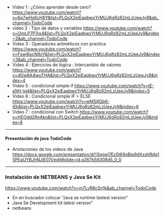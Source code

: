 - Video 1 :  ¿Cómo aprender desde cero? https://www.youtube.com/watch?v=6q7wHs6cH6Y&list=PLQxX2eiEaqbwxYrMUJ6gRz82mLzUeeJy9&ab_channel=TodoCode
- video 2 : Tipo de datos y variables  https://www.youtube.com/watch?v=l2mLP7P3jx4&list=PLQxX2eiEaqbwxYrMUJ6gRz82mLzUeeJy9&index=2&ab_channel=TodoCode
- Video 3 : Operadores aritméticos con practica https://www.youtube.com/watch?v=Fswl6scN9cY&list=PLQxX2eiEaqbwxYrMUJ6gRz82mLzUeeJy9&index=3&ab_channel=TodoCode
- Video 4 :  Ejercicios de lógica : Intercambio de valores https://www.youtube.com/watch?v=dGw8A4wuTHA&list=PLQxX2eiEaqbwxYrMUJ6gRz82mLzUeeJy9&index=4
- Video 5 : condicional simple if https://www.youtube.com/watch?v=tE-a1tH-Iq4&list=PLQxX2eiEaqbwxYrMUJ6gRz82mLzUeeJy9&index=5
- Video 6 : Condicional simple IF + ELSE https://www.youtube.com/watch?v=wMSKQb6-iEk&list=PLQxX2eiEaqbwxYrMUJ6gRz82mLzUeeJy9&index=6
- Video 7 : condicional con Switch https://www.youtube.com/watch?v=HEOdd2RnAko&list=PLQxX2eiEaqbwxYrMUJ6gRz82mLzUeeJy9&index=8




-------
#### Presentación de java TodoCode
- Anotaciones de los videos de Java
https://docs.google.com/presentation/d/13ipjwl7Ez5t69xBip9dXxshRdg15PEaUYBJhNJlE07I/edit#slide=id.g267b56308d5_0_0
------
### Instalación de NETBEANS y Java Se Kit
https://www.youtube.com/watch?v=m7LvR8cSn1k&ab_channel=TodoCode
- En en buscador colocar "Java se runtime lastest version"
- Java Se Development kit latest version"
- netbeans